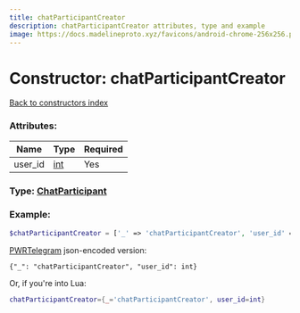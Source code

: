 ```yaml
---
title: chatParticipantCreator
description: chatParticipantCreator attributes, type and example
image: https://docs.madelineproto.xyz/favicons/android-chrome-256x256.png
---
```

# Constructor: chatParticipantCreator  
[Back to constructors index](index.md)



### Attributes:

| Name     |    Type       | Required |
|----------|---------------|----------|
|user\_id|[int](../types/int.md) | Yes|



### Type: [ChatParticipant](../types/ChatParticipant.md)


### Example:

```php
$chatParticipantCreator = ['_' => 'chatParticipantCreator', 'user_id' => int];
```  

[PWRTelegram](https://pwrtelegram.xyz) json-encoded version:

```
{"_": "chatParticipantCreator", "user_id": int}
```


Or, if you're into Lua:

```lua
chatParticipantCreator={_='chatParticipantCreator', user_id=int}

```


